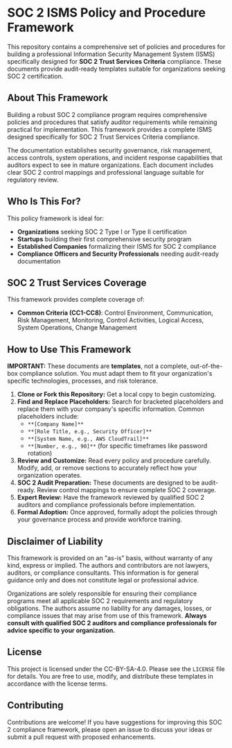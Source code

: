 # SOC 2 ISMS Policy and Procedure Framework

This repository contains a comprehensive set of policies and procedures for building a professional Information Security Management System (ISMS) specifically designed for **SOC 2 Trust Services Criteria** compliance. These documents provide audit-ready templates suitable for organizations seeking SOC 2 certification.

## About This Framework

Building a robust SOC 2 compliance program requires comprehensive policies and procedures that satisfy auditor requirements while remaining practical for implementation. This framework provides a complete ISMS designed specifically for SOC 2 Trust Services Criteria compliance.

The documentation establishes security governance, risk management, access controls, system operations, and incident response capabilities that auditors expect to see in mature organizations. Each document includes clear SOC 2 control mappings and professional language suitable for regulatory review.

## Who Is This For?

This policy framework is ideal for:
- **Organizations** seeking SOC 2 Type I or Type II certification  
- **Startups** building their first comprehensive security program
- **Established Companies** formalizing their ISMS for SOC 2 compliance
- **Compliance Officers and Security Professionals** needing audit-ready documentation

## SOC 2 Trust Services Coverage

This framework provides complete coverage of:
- **Common Criteria (CC1-CC8)**: Control Environment, Communication, Risk Management, Monitoring, Control Activities, Logical Access, System Operations, Change Management

## How to Use This Framework

**IMPORTANT:** These documents are **templates**, not a complete, out-of-the-box compliance solution. You must adapt them to fit your organization's specific technologies, processes, and risk tolerance.

1. **Clone or Fork this Repository:** Get a local copy to begin customizing.
2. **Find and Replace Placeholders:** Search for bracketed placeholders and replace them with your company's specific information. Common placeholders include:
    - `**[Company Name]**`
    - `**[Role Title, e.g., Security Officer]**` 
    - `**[System Name, e.g., AWS CloudTrail]**`
    - `**[Number, e.g., 90]**` (for specific timeframes like password rotation)
3. **Review and Customize:** Read every policy and procedure carefully. Modify, add, or remove sections to accurately reflect how your organization operates.
4. **SOC 2 Audit Preparation:** These documents are designed to be audit-ready. Review control mappings to ensure complete SOC 2 coverage.
5. **Expert Review:** Have the framework reviewed by qualified SOC 2 auditors and compliance professionals before implementation.
6. **Formal Adoption:** Once approved, formally adopt the policies through your governance process and provide workforce training.

## Disclaimer of Liability

This framework is provided on an "as-is" basis, without warranty of any kind, express or implied. The authors and contributors are not lawyers, auditors, or compliance consultants. This information is for general guidance only and does not constitute legal or professional advice.

Organizations are solely responsible for ensuring their compliance programs meet all applicable SOC 2 requirements and regulatory obligations. The authors assume no liability for any damages, losses, or compliance issues that may arise from use of this framework. **Always consult with qualified SOC 2 auditors and compliance professionals for advice specific to your organization.**
## License
This project is licensed under the CC-BY-SA-4.0. Please see the `LICENSE` file for details. You are free to use, modify, and distribute these templates in accordance with the license terms.
## Contributing

Contributions are welcome! If you have suggestions for improving this SOC 2 compliance framework, please open an issue to discuss your ideas or submit a pull request with proposed enhancements.